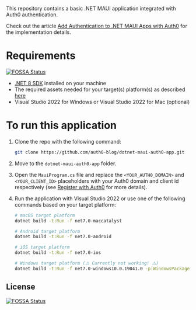 This repository contains a basic .NET MAUI application integrated with Auth0 authentication.

Check out the article [Add Authentication to .NET MAUI Apps with Auth0](https://auth0.com/blog/add-authentication-to-dotnet-maui-apps-with-auth0/) for the implementation details.

# Requirements
[![FOSSA Status](https://app.fossa.com/api/projects/git%2Bgithub.com%2Fauth0-blog%2Fdotnet-maui-auth0-app.svg?type=shield)](https://app.fossa.com/projects/git%2Bgithub.com%2Fauth0-blog%2Fdotnet-maui-auth0-app?ref=badge_shield)


- [.NET 8 SDK](https://dotnet.microsoft.com/download/dotnet/8.0) installed on your machine
- The required assets needed for your target(s) platform(s) as described [here](https://docs.microsoft.com/en-us/dotnet/maui/get-started/first-app)
- Visual Studio 2022 for Windows or Visual Studio 2022 for Mac (optional)

# To run this application

1. Clone the repo with the following command:

   ```bash
   git clone https://github.com/auth0-blog/dotnet-maui-auth0-app.git
   ```

2. Move to the `dotnet-maui-auth0-app` folder.

3. Open the `MauiProgram.cs` file and replace the `<YOUR_AUTH0_DOMAIN>` and `<YOUR_CLIENT_ID>` placeholders with your Auth0 domain and client id respectively (see [Register with Auth0](https://auth0.com/blog/add-authentication-to-dotnet-maui-apps-with-auth0/#Register-with-Auth0) for more details).

4. Run the application with Visual Studio 2022 or use one of the following commands based on your target platform:

   ```bash
   # macOS target platform
   dotnet build -t:Run -f net7.0-maccatalyst
   
   # Android target platform
   dotnet build -t:Run -f net7.0-android
   
   # iOS target platform
   dotnet build -t:Run -f net7.0-ios
   
   # Windows target platform (⚠️ Currently not working! ⚠️)
   dotnet build -t:Run -f net7.0-windows10.0.19041.0 -p:WindowsPackageType=None
   ```
   



## License
[![FOSSA Status](https://app.fossa.com/api/projects/git%2Bgithub.com%2Fauth0-blog%2Fdotnet-maui-auth0-app.svg?type=large)](https://app.fossa.com/projects/git%2Bgithub.com%2Fauth0-blog%2Fdotnet-maui-auth0-app?ref=badge_large)